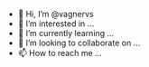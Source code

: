 - 👋 Hi, I’m @vagnervs
- 👀 I’m interested in ...
- 🌱 I’m currently learning ...
- 💞️ I’m looking to collaborate on ...
- 📫 How to reach me ...

<!---
vagnervs/vagnervs is a ✨ special ✨ repository because its `README.md` (this file) appears on your GitHub profile.
You can click the Preview link to take a look at your changes.
--->
